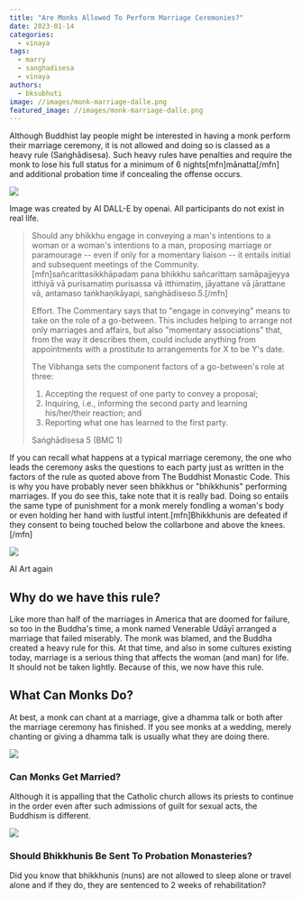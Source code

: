 ```yaml
---
title: "Are Monks Allowed To Perform Marriage Ceremonies?"
date: 2023-01-14
categories: 
  - vinaya
tags: 
  - marry
  - sanghadisesa
  - vinaya
authors: 
  - bksubhuti
image: //images/monk-marriage-dalle.png
featured_image: //images/monk-marriage-dalle.png
---
```


Although Buddhist lay people might be interested in having a monk perform their marriage ceremony, it is not allowed and doing so is classed as a heavy rule (Saṅghādisesa). Such heavy rules have penalties and require the monk to lose his full status for a minimum of 6 nights\[mfn\]mānatta\[/mfn\] and additional probation time if concealing the offense occurs.

![](/images/monk-marriage-dalle.png)

Image was created by AI DALL-E by openai. All participants do not exist in real life.

> Should any bhikkhu engage in conveying a man's intentions to a woman or a woman's intentions to a man, proposing marriage or paramourage -- even if only for a momentary liaison -- it entails initial and subsequent meetings of the Community.\[mfn\]sañcarittasikkhāpadaṃ pana bhikkhu sañcarittaṃ samāpajjeyya itthiyā vā purisamatiṃ purisassa vā itthimatiṃ, jāyattane vā jārattane vā, antamaso taṅkhaṇikāyapi, saṅghādiseso.5.\[/mfn\]
> 
> Effort. The Commentary says that to "engage in conveying" means to take on the role of a go-between. This includes helping to arrange not only marriages and affairs, but also "momentary associations" that, from the way it describes them, could include anything from appointments with a prostitute to arrangements for X to be Y's date.
> 
> The Vibhanga sets the component factors of a go-between's role at three:
> 
> 1) Accepting the request of one party to convey a proposal;  
> 2) Inquiring, i.e., informing the second party and learning his/her/their reaction; and  
> 3) Reporting what one has learned to the first party.
> 
> Saṅghādisesa 5 (BMC 1)

If you can recall what happens at a typical marriage ceremony, the one who leads the ceremony asks the questions to each party just as written in the factors of the rule as quoted above from The Buddhist Monastic Code. This is why you have probably never seen bhikkhus or "bhikkhunis" performing marriages. If you do see this, take note that it is really bad. Doing so entails the same type of punishment for a monk merely fondling a woman's body or even holding her hand with lustful intent.\[mfn\]Bhikkhunis are defeated if they consent to being touched below the collarbone and above the knees.\[/mfn\]

![](/images/image.png)

AI Art again

## Why do we have this rule?

Like more than half of the marriages in America that are doomed for failure, so too in the Buddha's time, a monk named Venerable Udāyī arranged a marriage that failed miserably. The monk was blamed, and the Buddha created a heavy rule for this. At that time, and also in some cultures existing today, marriage is a serious thing that affects the woman (and man) for life. It should not be taken lightly. Because of this, we now have this rule.

## What Can Monks Do?

At best, a monk can chant at a marriage, give a dhamma talk or both after the marriage ceremony has finished. If you see monks at a wedding, merely chanting or giving a dhamma talk is usually what they are doing there.

![](/images/marry.png)

### Can Monks Get Married?

Although it is appalling that the Catholic church allows its priests to continue in the order even after such admissions of guilt for sexual acts, the Buddhism is different.

![](/images/edenburgh-prison.jpg)

### Should Bhikkhunis Be Sent To Probation Monasteries?

Did you know that bhikkhunis (nuns) are not allowed to sleep alone or travel alone and if they do, they are sentenced to 2 weeks of rehabilitation?